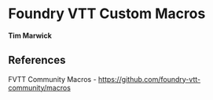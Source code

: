 # Foundry VTT Custom Macros
**Tim Marwick**

## References 
FVTT Community Macros - https://github.com/foundry-vtt-community/macros